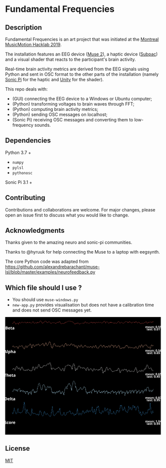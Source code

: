 # Fundamental Frequencies


## Description

Fundamental Frequencies is an art project that was initiated at the [Montreal MusicMotion Hacklab 2019](https://musicmotion.org/hacklab-en).

The installation features an EEG device ([Muse 2](https://choosemuse.com/muse-2/)), a haptic device ([Subpac](https://subpac.com/)) and a visual shader that reacts to the participant's brain activity.

Real-time brain activity metrics are derived from the EEG signals using Python and sent in OSC format to the other parts of the installation (namely [Sonic Pi](https://sonic-pi.net/) for the haptic and [Unity](https://unity.com/) for the shader).

This repo deals with:
- (GUI) connecting the EEG device to a Windows or Ubuntu computer;
- (Python) transforming voltages to brain waves through FFT;
- (Python) computing brain activity metrics;
- (Python) sending OSC messages on localhost;
- (Sonic Pi) receiving OSC messages and converting them to low-frequency sounds.

## Dependencies

Python 3.7 +
- `numpy`
- `pylsl`
- `pythonosc`

Sonic Pi 3.1 +

## Contributing
Contributions and collaborations are welcome. For major changes, please open an issue first to discuss what you would like to change.

## Acknowledgments
Thanks given to the amazing neuro and sonic-pi communities.

Thanks to @hyruuk for help connecting the Muse to a laptop with eegsynth.

The core Python code was adapted from https://github.com/alexandrebarachant/muse-lsl/blob/master/examples/neurofeedback.py

## Which file should I use ? 

 - You should use `muse-windows.py`
 - `new-app.py` provides visualisation but does not have a calibration time and does not send OSC messages yet.

![alt text](new-vis.png "Visualisation of `new-app.py`")


## License
[MIT](https://choosealicense.com/licenses/mit/)